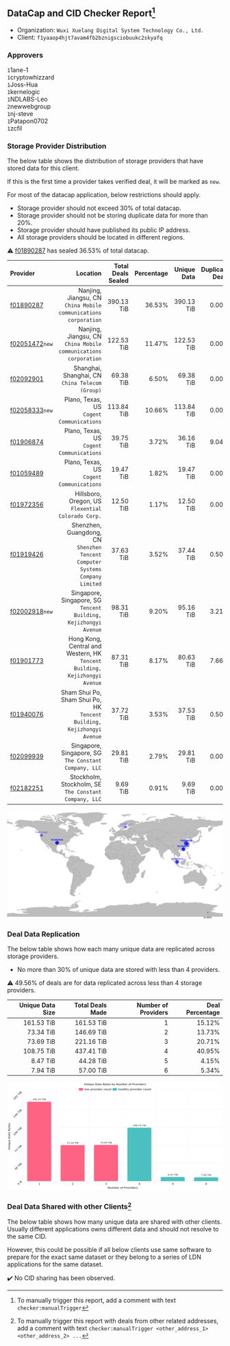 ## DataCap and CID Checker Report[^1]
 - Organization: `Wuxi Xuelang Digital System Technology Co., Ltd.`
 - Client: `f1yaaop4hjt7avam4fb2bznigsciobuukc2skyafq`
### Approvers
`1`1ane-1<br/>`1`cryptowhizzard<br/>`1`Joss-Hua<br/>`1`kernelogic<br/>`1`NDLABS-Leo<br/>`2`newwebgroup<br/>`1`nj-steve<br/>`1`Patapon0702<br/>`1`zcfil

### Storage Provider Distribution
The below table shows the distribution of storage providers that have stored data for this client.

If this is the first time a provider takes verified deal, it will be marked as `new`.

For most of the datacap application, below restrictions should apply.
 - Storage provider should not exceed 30% of total datacap.
 - Storage provider should not be storing duplicate data for more than 20%.
 - Storage provider should have published its public IP address.
 - All storage providers should be located in different regions.

⚠️ [f01890287](https://filfox.info/en/address/f01890287) has sealed 36.53% of total datacap.

| Provider                                                    |                                                                        Location | Total Deals Sealed | Percentage | Unique Data | Duplicate Deals |
| :---------------------------------------------------------- | ------------------------------------------------------------------------------: | -----------------: | ---------: | ----------: | --------------: |
| [f01890287](https://filfox.info/en/address/f01890287)       |              Nanjing, Jiangsu, CN<br/>`China Mobile communications corporation` |         390.13 TiB |     36.53% |  390.13 TiB |           0.00% |
| [f02051472](https://filfox.info/en/address/f02051472)`new`  |              Nanjing, Jiangsu, CN<br/>`China Mobile communications corporation` |         122.53 TiB |     11.47% |  122.53 TiB |           0.00% |
| [f02092901](https://filfox.info/en/address/f02092901)       |                              Shanghai, Shanghai, CN<br/>`China Telecom (Group)` |          69.38 TiB |      6.50% |   69.38 TiB |           0.00% |
| [f02058333](https://filfox.info/en/address/f02058333)`new`  |                                    Plano, Texas, US<br/>`Cogent Communications` |         113.84 TiB |     10.66% |  113.84 TiB |           0.00% |
| [f01906874](https://filfox.info/en/address/f01906874)       |                                    Plano, Texas, US<br/>`Cogent Communications` |          39.75 TiB |      3.72% |   36.16 TiB |           9.04% |
| [f01059489](https://filfox.info/en/address/f01059489)       |                                    Plano, Texas, US<br/>`Cogent Communications` |          19.47 TiB |      1.82% |   19.47 TiB |           0.00% |
| [f01972356](https://filfox.info/en/address/f01972356)       |                           Hillsboro, Oregon, US<br/>`Flexential Colorado Corp.` |          12.50 TiB |      1.17% |   12.50 TiB |           0.00% |
| [f01919426](https://filfox.info/en/address/f01919426)       | Shenzhen, Guangdong, CN<br/>`Shenzhen Tencent Computer Systems Company Limited` |          37.63 TiB |      3.52% |   37.44 TiB |           0.50% |
| [f02002918](https://filfox.info/en/address/f02002918)`new`  |             Singapore, Singapore, SG<br/>`Tencent Building, Kejizhongyi Avenue` |          98.31 TiB |      9.20% |   95.16 TiB |           3.21% |
| [f01901773](https://filfox.info/en/address/f01901773)       |   Hong Kong, Central and Western, HK<br/>`Tencent Building, Kejizhongyi Avenue` |          87.31 TiB |      8.17% |   80.63 TiB |           7.66% |
| [f01940076](https://filfox.info/en/address/f01940076)       |       Sham Shui Po, Sham Shui Po, HK<br/>`Tencent Building, Kejizhongyi Avenue` |          37.72 TiB |      3.53% |   37.53 TiB |           0.50% |
| [f02099939](https://filfox.info/en/address/f02099939)       |                        Singapore, Singapore, SG<br/>`The Constant Company, LLC` |          29.81 TiB |      2.79% |   29.81 TiB |           0.00% |
| [f02182251](https://filfox.info/en/address/f02182251)       |                        Stockholm, Stockholm, SE<br/>`The Constant Company, LLC` |           9.69 TiB |      0.91% |    9.69 TiB |           0.00% |

<img src="https://raw.githubusercontent.com/data-preservation-programs/filplus-checker-assets/main/filecoin-project/filecoin-plus-large-datasets/issues/1341/1690097548601.png"/>

### Deal Data Replication
The below table shows how each many unique data are replicated across storage providers.

- No more than 30% of unique data are stored with less than 4 providers.

⚠️ 49.56% of deals are for data replicated across less than 4 storage providers.

| Unique Data Size | Total Deals Made | Number of Providers | Deal Percentage |
| ---------------: | ---------------: | ------------------: | --------------: |
|       161.53 TiB |       161.53 TiB |                   1 |          15.12% |
|        73.34 TiB |       146.69 TiB |                   2 |          13.73% |
|        73.69 TiB |       221.16 TiB |                   3 |          20.71% |
|       108.75 TiB |       437.41 TiB |                   4 |          40.95% |
|         8.47 TiB |        44.28 TiB |                   5 |           4.15% |
|         7.94 TiB |        57.00 TiB |                   6 |           5.34% |

<img src="https://raw.githubusercontent.com/data-preservation-programs/filplus-checker-assets/main/filecoin-project/filecoin-plus-large-datasets/issues/1341/1690097549349.png"/>

### Deal Data Shared with other Clients[^3]
The below table shows how many unique data are shared with other clients.
Usually different applications owns different data and should not resolve to the same CID.

However, this could be possible if all below clients use same software to prepare for the exact same dataset or they belong to a series of LDN applications for the same dataset.

✔️ No CID sharing has been observed.

[^1]: To manually trigger this report, add a comment with text `checker:manualTrigger`

[^2]: Deals from those addresses are combined into this report as they are specified with `checker:manualTrigger`

[^3]: To manually trigger this report with deals from other related addresses, add a comment with text `checker:manualTrigger <other_address_1> <other_address_2> ...`

